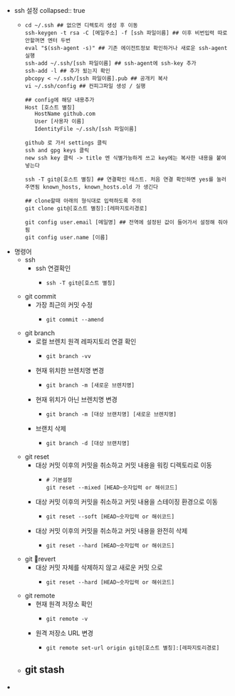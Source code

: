 - ssh 설정
  collapsed:: true
	- ```shell
	  cd ~/.ssh ## 없으면 디렉토리 생성 후 이동
	  ssh-keygen -t rsa -C [메일주소] -f [ssh 파일이름] ## 이후 비번입력 따로 안할꺼면 엔터 두번
	  eval "$(ssh-agent -s)" ## 기존 에이전트정보 확인하거나 새로운 ssh-agent 실행
	  ssh-add ~/.ssh/[ssh 파일이름] ## ssh-agent에 ssh-key 추가
	  ssh-add -l ## 추가 됬는지 확인
	  pbcopy < ~/.ssh/[ssh 파일이름].pub ## 공개키 복사
	  vi ~/.ssh/config ## 컨피그파일 생성 / 실행
	  
	  ## config에 해당 내용추가
	  Host [호스트 별칭]
	     HostName github.com
	     User [사용자 이름]
	     IdentityFile ~/.ssh/[ssh 파일이름]
	  
	  github 로 가서 settings 클릭
	  ssh and gpg keys 클릭
	  new ssh key 클릭 -> title 엔 식별가능하게 쓰고 key에는 복사한 내용을 붙여넣는다
	  
	  ssh -T git@[호스트 별칭] ## 연결확인 테스트. 처음 연결 확인하면 yes를 눌러주면됨 known_hosts, known_hosts.old 가 생긴다
	  
	  ## clone할때 아래의 형식대로 입력하도록 주의
	  git clone git@[호스트 별칭]:[레파지토리경로]
	  
	  git config user.email [메일명] ## 전역에 설정된 값이 들어가서 설정해 줘야됨
	  git config user.name [이름]
	  ```
- 명령어
	- ssh
		- ssh 연결확인
			- ```apl
			  ssh -T git@[호스트 별칭]
			  ```
	- git commit
		- 가장 최근의 커밋 수정
			- ```shell
			  git commit --amend
			  ```
	- git branch
		- 로컬 브렌치 원격 레파지토리 연결 확인
			- ```shell
			  git branch -vv
			  ```
		- 현재 위치한 브렌치명 변경
			- ```shell
			  git branch -m [새로운 브렌치명]
			  ```
		- 현재 위치가 아닌 브렌치명 변경
			- ```shell
			  git branch -m [대상 브랜치명] [새로운 브렌치명]
			  ```
		- 브랜치 삭제
			- ```shell
			  git branch -d [대상 브랜치명]
			  ```
	- git reset
		- 대상 커밋 이후의 커밋을 취소하고 커밋 내용을 워킹 디렉토리로 이동
			- ```shell
			  # 기본설정
			  git reset --mixed [HEAD~숫자입력 or 해쉬코드]
			  ```
		- 대상 커밋 이후의 커밋을 취소하고 커밋 내용을 스테이징 환경으로 이동
			- ```shell
			  git reset --soft [HEAD~숫자입력 or 해쉬코드]
			  ```
		- 대상 커밋 이후의 커밋을 취소하고 커밋 내용을 완전히 삭제
			- ```shell
			  git reset --hard [HEAD~숫자입력 or 해쉬코드]
			  ```
	- git revert
		- 대상 커밋 자체를 삭제하지 않고 새로운 커밋 으로
			- ```shell
			  git reset --hard [HEAD~숫자입력 or 해쉬코드]
			  ```
	- git remote
		- 현재 원격 저장소 확인
			- ```shell
			  git remote -v
			  ```
		- 원격 저장소 URL 변경
			- ```shell
			  git remote set-url origin git@[호스트 별칭]:[레파지토리경로]
			  ```
	- git stash
		-
-